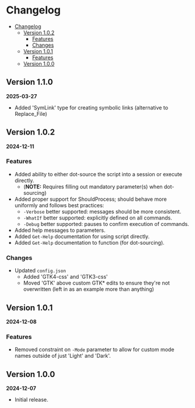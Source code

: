 # Changelog

- [Changelog](#changelog)
  - [Version 1.0.2](#version-102)
    - [Features](#features)
    - [Changes](#changes)
  - [Version 1.0.1](#version-101)
    - [Features](#features-1)
  - [Version 1.0.0](#version-100)

## Version 1.1.0

**2025-03-27**

- Added 'SymLink' type for creating symbolic links (alternative to Replace_File)

## Version 1.0.2

**2024-12-11**

### Features

- Added ability to either dot-source the script into a session or execute
  directly.
  - (**NOTE:** Requires filling out mandatory parameter(s) when dot-sourcing)
- Added proper support for ShouldProcess; should behave more uniformly and
  follows best practices:
  - `-Verbose` better supported: messages should be more consistent.
  - `-WhatIf` better supported: explicitly defined on all commands.
  - `-Debug` better supported: pauses to confirm execution of commands.
- Added help messages to parameters.
- Added `Get-Help` documentation for using script directly.
- Added `Get-Help` documentation to function (for dot-sourcing).

### Changes

- Updated `config.json`
  - Added 'GTK4-css' and 'GTK3-css'
  - Moved 'GTK' above custom GTK* edits to ensure they're not overwritten (left
    in as an example more than anything)

## Version 1.0.1

**2024-12-08**

### Features

- Removed constraint on `-Mode` parameter to allow for custom mode names outside
  of just 'Light' and 'Dark'.

## Version 1.0.0

**2024-12-07**

- Initial release.
